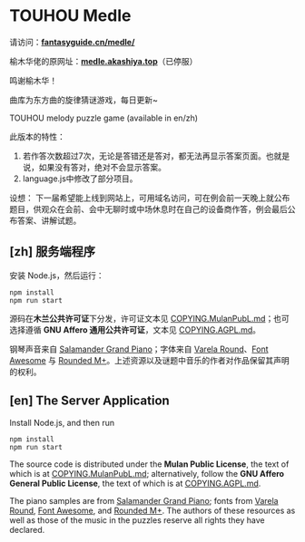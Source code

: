 # TOUHOU Medle

请访问：[**fantasyguide.cn/medle/**](https://fantasyguide.cn/medle/)

榆木华佬的原网址：[**medle.akashiya.top**](https://medle.akashiya.top/)（已停服）

鸣谢榆木华！

曲库为东方曲的旋律猜谜游戏，每日更新~

TOUHOU melody puzzle game (available in en/zh)

此版本的特性：
1. 若作答次数超过7次，无论是答错还是答对，都无法再显示答案页面。也就是说，如果没有答对，绝对不会显示答案。
2. language.js中修改了部分项目。

设想：
下一届希望能上线到网站上，可用域名访问，可在例会前一天晚上就公布题目，供观众在会前、会中无聊时或中场休息时在自己的设备商作答，例会最后公布答案、讲解试题。

## [zh] 服务端程序

安装 Node.js，然后运行：

```
npm install
npm run start
```

源码在**木兰公共许可证**下分发，许可证文本见 [COPYING.MulanPubL.md](COPYING.MulanPubL.md)；也可选择遵循 **GNU Affero 通用公共许可证**，文本见 [COPYING.AGPL.md](COPYING.AGPL.md)。

钢琴声音来自 [Salamander Grand Piano](https://sfzinstruments.github.io/pianos/salamander)；字体来自 [Varela Round](https://fonts.google.com/specimen/Varela+Round)、[Font Awesome](https://fontawesome.com/) 与 [Rounded M+](http://jikasei.me/font/rounded-mplus/about.html)。上述资源以及谜题中音乐的作者对作品保留其声明的权利。


## [en] The Server Application

Install Node.js, and then run

```
npm install
npm run start
```

The source code is distributed under the **Mulan Public License**, the text of which is at [COPYING.MulanPubL.md](COPYING.MulanPubL.md); alternatively, follow the **GNU Affero General Public License**, the text of which is at [COPYING.AGPL.md](COPYING.AGPL.md).

The piano samples are from [Salamander Grand Piano](https://sfzinstruments.github.io/pianos/salamander); fonts from [Varela Round](https://fonts.google.com/specimen/Varela+Round), [Font Awesome](https://fontawesome.com/), and [Rounded M+](http://jikasei.me/font/rounded-mplus/about.html). The authors of these resources as well as those of the music in the puzzles reserve all rights they have declared.
